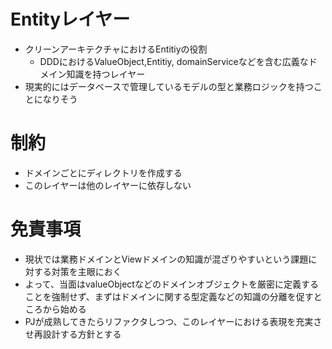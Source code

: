 # Entityレイヤー

- クリーンアーキテクチャにおけるEntitiyの役割
  - DDDにおけるValueObject,Entitiy, domainServiceなどを含む広義なドメイン知識を持つレイヤー
- 現実的にはデータベースで管理しているモデルの型と業務ロジックを持つことになりそう

# 制約
- ドメインごとにディレクトリを作成する
- このレイヤーは他のレイヤーに依存しない

# 免責事項
- 現状では業務ドメインとViewドメインの知識が混ざりやすいという課題に対する対策を主眼におく
- よって、当面はvalueObjectなどのドメインオブジェクトを厳密に定義することを強制せず、まずはドメインに関する型定義などの知識の分離を促すところから始める
- PJが成熟してきたらリファクタしつつ、このレイヤーにおける表現を充実させ再設計する方針とする


